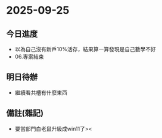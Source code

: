 # 2025-09-25

## 今日進度 
- 以為自己沒有新戶10%活存，結果算一算發現是自己數學不好
- 06.專案結束

## 明日待辦
- 繼續看共槽有什麼東西

## 備註(雜記)
- 要當部門白老鼠升級成win11了><
